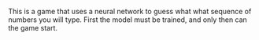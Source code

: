 This is a game that uses a neural network to guess what what sequence of numbers you will type.
First the model must be trained, and only then can the game start.
